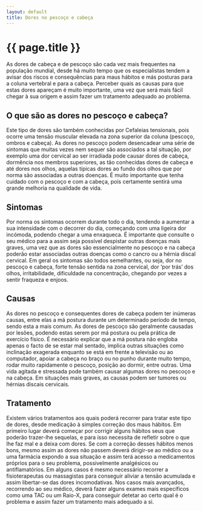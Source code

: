 ```yaml
---
layout: default
title: Dores no pescoço e cabeça
---
```


# {{ page.title }}

As dores de cabeça e de pescoço são cada vez mais frequentes na população mundial, desde há muito tempo que os especialistas tendem a avisar dos riscos e consequências para maus hábitos e más posturas para a coluna vertebral e para a cabeça. Perceber quais as causas para que estas dores apareçam é muito importante, uma vez que será mais fácil chegar à sua origem e assim fazer um tratamento adequado ao problema.

## O que são as dores no pescoço e cabeça?

Este tipo de dores são também conhecidas por Cefaleias tensionais, pois ocorre uma tensão muscular elevada na zona superior da coluna (pescoço, ombros e cabeça). As dores no pescoço podem desencadear uma série de sintomas que muitas vezes nem sequer são associados a tal situação, por exemplo uma dor cervical ao ser irradiada pode causar dores de cabeça, dormência nos membros superiores, as tão conhecidas dores de cabeça e até dores nos olhos, aquelas típicas dores ao fundo dos olhos que por norma são associadas a outras doenças. É muito importante que tenha cuidado com o pescoço e com a cabeça, pois certamente sentirá uma grande melhoria na qualidade de vida.

## Sintomas

Por norma os sintomas ocorrem durante todo o dia, tendendo a aumentar a sua intensidade com o decorrer do dia, começando com uma ligeira dor incómoda, podendo chegar a uma enxaqueca. É importante que consulte o seu médico para a assim seja possível despistar outras doenças mais graves, uma vez que as dores são essencialmente no pescoço e na cabeça poderão estar associadas outras doenças como o cancro ou a hérnia discal cervical. Em geral os sintomas são todos semelhantes, ou seja, dor no pescoço e cabeça, forte tensão sentida na zona cervical, dor ‘por trás’ dos olhos, irritabilidade, dificuldade na concentração, chegando por vezes a sentir fraqueza e enjoos.

## Causas

As dores no pescoço e consequentes dores de cabeça podem ter inúmeras causas, entre elas a má postura durante um determinado período de tempo, sendo esta a mais comum. As dores de pescoço são geralmente causadas por lesões, podendo estas serem por má postura ou pela prática de exercício físico. É necessário explicar que a má postura não engloba apenas o facto de se estar mal sentado, implica outras situações como inclinação exagerada enquanto se está em frente a televisão ou ao computador, apoiar a cabeça no braço ou no punho durante muito tempo, rodar muito rapidamente o pescoço, posição ao dormir, entre outras. Uma vida agitada e stressada pode também causar algumas dores no pescoço e na cabeça. Em situações mais graves, as causas podem ser tumores ou hérnias discais cervicais.

## Tratamento

Existem vários tratamentos aos quais poderá recorrer para tratar este tipo de dores, desde medicação à simples correção dos maus hábitos. Em primeiro lugar deverá começar por corrigir alguns hábitos seus que poderão trazer-lhe sequelas, e para isso necessita de refletir sobre o que lhe faz mal e a deixa com dores. Se com a correção desses hábitos menos bons, mesmo assim as dores não passem deverá dirigir-se ao médico ou a uma farmácia expondo a sua situação e assim terá acesso a medicamentos próprios para o seu problema, possivelmente analgésicos ou antiflamatórios. Em alguns casos é mesmo necessário recorrer a fisioterapeutas ou massagistas para conseguir aliviar a tensão acumulada e assim libertar-se das dores incomodativas.
Nos casos mais avançados, recorrendo ao seu médico, deverá fazer alguns exames mais específicos como uma TAC ou um Raio-X, para conseguir detetar ao certo qual é o problema e assim fazer um tratamento mais adequado a si.

